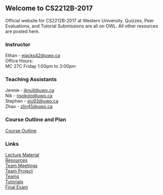 
## Welcome to CS2212B-2017

Official website for CS2212B-2017 at Western University. Quizzes, Peer Evaluations, and Tutorial Submissions are all on OWL. All other resources are posted here.

### Instructor
Ethan - ejacks42@uwo.ca  
Office Hours:  
MC 27C Friday 1:00pm to 3:00pm  

### Teaching Assistants
Jennie - jknull@uwo.ca  
Nik - nsokolo@uwo.ca  
Stephen - slu93@uwo.ca   
Zhao - zlin45@uwo.ca   

### Course Outline and Plan
[Course Outline](2212B-2017-CourseOutline.pdf)  

### Links
[Lecture Material](LECTURE.md)  
[Resources](RESOURCES.md)  
[Team Meetings](MEETINGS.md)  
[Team Project](PROJECT.md)  
[Teams](TEAMS.md)  
[Tutorials](TUTORIALS.md)  
[Final Exam](EXAM.md)
 





